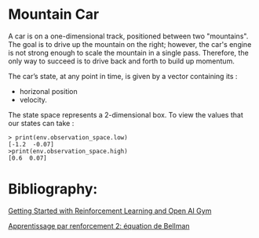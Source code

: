 # Mountain Car

A car is on a one-dimensional track, positioned between two "mountains". The goal is to drive up the mountain on the right; however, the car's engine is not strong enough to scale the mountain in a single pass. Therefore, the only way to succeed is to drive back and forth to build up momentum.

The car’s state, at any point in time, is given by a vector containing its :

- horizonal position 
- velocity.

The state space represents a 2-dimensional box.
To view the values that our states can take : 


```
> print(env.observation_space.low)
[-1.2  -0.07]
>print(env.observation_space.high)
[0.6  0.07]

```

# Bibliography:

[Getting Started with Reinforcement Learning and Open AI Gym](https://towardsdatascience.com/getting-started-with-reinforcement-learning-and-open-ai-gym-c289aca874f)

[Apprentissage par renforcement 2: équation de Bellman](https://www.youtube.com/watch?v=4Ak6OyehqJc&t=251s)
